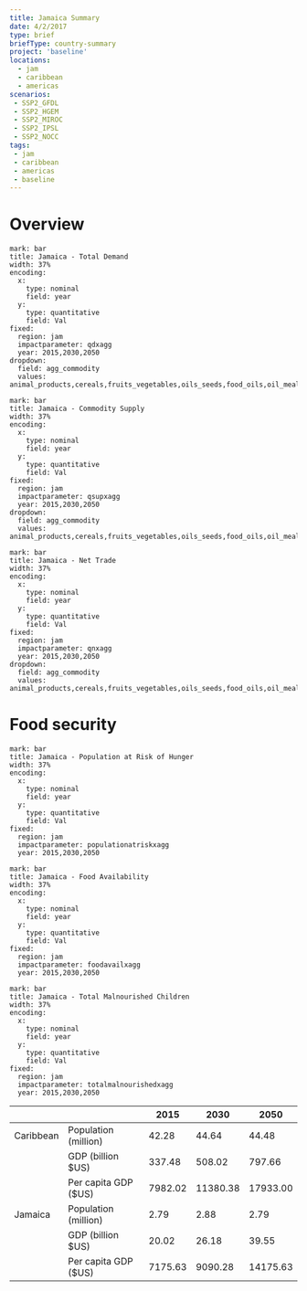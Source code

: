 ```yaml
---
title: Jamaica Summary
date: 4/2/2017
type: brief
briefType: country-summary
project: 'baseline'
locations:
  - jam
  - caribbean
  - americas
scenarios:
 - SSP2_GFDL
 - SSP2_HGEM
 - SSP2_MIROC
 - SSP2_IPSL
 - SSP2_NOCC
tags:
 - jam
 - caribbean
 - americas
 - baseline
---
```

# Overview 

```chart
mark: bar
title: Jamaica - Total Demand
width: 37%
encoding:
  x:
    type: nominal
    field: year
  y:
    type: quantitative
    field: Val
fixed:
  region: jam
  impactparameter: qdxagg
  year: 2015,2030,2050
dropdown:
  field: agg_commodity
  values: animal_products,cereals,fruits_vegetables,oils_seeds,food_oils,oil_meals,other,pulses,roots_tubers,sugar
```

```chart
mark: bar
title: Jamaica - Commodity Supply
width: 37%
encoding:
  x:
    type: nominal
    field: year
  y:
    type: quantitative
    field: Val
fixed:
  region: jam
  impactparameter: qsupxagg
  year: 2015,2030,2050
dropdown:
  field: agg_commodity
  values: animal_products,cereals,fruits_vegetables,oils_seeds,food_oils,oil_meals,other,pulses,roots_tubers,sugar
```

```chart
mark: bar
title: Jamaica - Net Trade
width: 37%
encoding:
  x:
    type: nominal
    field: year
  y:
    type: quantitative
    field: Val
fixed:
  region: jam
  impactparameter: qnxagg
  year: 2015,2030,2050
dropdown:
  field: agg_commodity
  values: animal_products,cereals,fruits_vegetables,oils_seeds,food_oils,oil_meals,other,pulses,roots_tubers,sugar
```

# Food security

```chart
mark: bar
title: Jamaica - Population at Risk of Hunger
width: 37%
encoding:
  x:
    type: nominal
    field: year
  y:
    type: quantitative
    field: Val
fixed:
  region: jam
  impactparameter: populationatriskxagg
  year: 2015,2030,2050
```

```chart
mark: bar
title: Jamaica - Food Availability
width: 37%
encoding:
  x:
    type: nominal
    field: year
  y:
    type: quantitative
    field: Val
fixed:
  region: jam
  impactparameter: foodavailxagg
  year: 2015,2030,2050
```

```chart
mark: bar
title: Jamaica - Total Malnourished Children
width: 37%
encoding:
  x:
    type: nominal
    field: year
  y:
    type: quantitative
    field: Val
fixed:
  region: jam
  impactparameter: totalmalnourishedxagg
  year: 2015,2030,2050
```

|   |   | 2015 | 2030 | 2050 |
|---|---|---|---|---|
| Caribbean | Population (million) | 42.28 | 44.64 | 44.48 |
|  | GDP (billion $US) | 337.48 | 508.02 | 797.66 |
|  | Per capita GDP ($US) | 7982.02 | 11380.38 | 17933.00 |
| Jamaica | Population (million) | 2.79 | 2.88 | 2.79 |
|  | GDP (billion $US) | 20.02 | 26.18 | 39.55 |
|  | Per capita GDP ($US) | 7175.63| 9090.28| 14175.63|